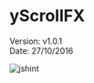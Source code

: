 # yScrollFX     
Version: v1.0.1     
Date: 27/10/2016   

![jshint](https://rawgit.com/trevonerd/yScrollFX/master/badge.svg)
